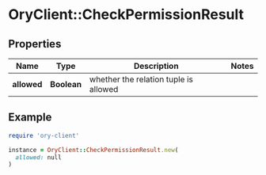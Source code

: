 # OryClient::CheckPermissionResult

## Properties

| Name | Type | Description | Notes |
| ---- | ---- | ----------- | ----- |
| **allowed** | **Boolean** | whether the relation tuple is allowed |  |

## Example

```ruby
require 'ory-client'

instance = OryClient::CheckPermissionResult.new(
  allowed: null
)
```

